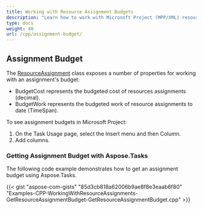 ```yaml
---
title: Working with Resource Assignment Budgets
description: "Learn how to work with Microsoft Project (MPP/XML) resource assignment budgets using Aspose.Tasks for C++."
type: docs
weight: 40
url: /cpp/assignment-budget/
---
```


## **Assignment Budget**
The [ResourceAssignment](https://apireference.aspose.com/tasks/cpp/class/aspose.tasks.resource_assignment) class exposes a number of properties for working with an assignment's budget:

- BudgetCost represents the budgeted cost of resources assignments (decimal).
- BudgetWork represents the budgeted work of resource assignments to date (TimeSpan).

To see assignment budgets in Microsoft Project:

1. On the Task Usage page, select the Insert menu and then Column.
2. Add columns.

### **Getting Assignment Budget with Aspose.Tasks**
The following code example demonstrates how to get an assignment budget using Aspose.Tasks.

{{< gist "aspose-com-gists" "85d3cb818a62006b9ae8f8e3eaab6f80" "Examples-CPP-WorkingWithResourceAssignments-GetResourceAssignmentBudget-GetResourceAssignmentBudget.cpp" >}}
